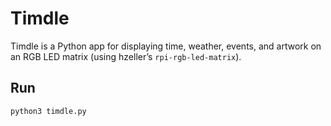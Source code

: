 # Timdle

Timdle is a Python app for displaying time, weather, events, and artwork on an RGB LED matrix (using hzeller’s `rpi-rgb-led-matrix`).

## Run
```bash
python3 timdle.py
